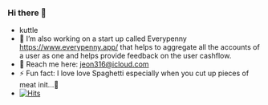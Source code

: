 ### Hi there 👋

- kuttle
- 👯 I’m also working on a start up called Everypenny https://www.everypenny.app/ that helps to aggregate all the accounts of a user as one and helps provide feedback on the user cashflow.
- 💬 Reach me here: jeon316@icloud.com
- ⚡ Fun fact: I love love Spaghetti especially when you cut up pieces of meat init...🤪
- [![Hits](https://hits.seeyoufarm.com/api/count/incr/badge.svg?url=https%3A%2F%2Fgithub.com%2FJeon316upzx&count_bg=%2379C83D&title_bg=%23555555&icon=&icon_color=%23E7E7E7&title=hits&edge_flat=false)](https://hits.seeyoufarm.com)
